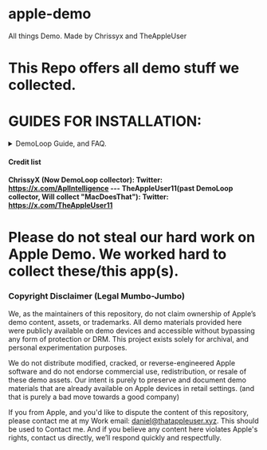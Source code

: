 # apple-demo
All things Demo. Made by Chrissyx and TheAppleUser


# This Repo offers all demo stuff we collected.

# GUIDES FOR INSTALLATION:

 <details>
## <summary>DemoLoop Guide, and FAQ.</summary>

## DemoLoop MacBook Air

### Download the "M1,M3,M4_Demo.zip from the top, and extract it.
### Once you got it open the folder and look for "com.apple.ist.DemoLoop" then, hit Command-Space, that opens spotlight and type this in '~/Library/Containers/' and hit enter. This will open the Containers folder.
### Move the "com.apple.ist.DemoLoop from the folder to the Containers folder. You can close this window now.
### Move the DemoLoop app to Applications folder and launch it.
### You'll see the DemoLoop corresponding to your Mac.

## FAQ for DemoLoop:

### Q: I don't see a Video. A: You might own an Intel Mac, or you have moved the com.apple.ist.DemoLoop folder to the wrong place. If errors further Presist open an issue.
### Q: I have an M2 MacBook Air. When is Demoloop coming or how can I run the other demoloops? Just rename the one you'd like to "M2_Air"
### Q: Can I get the one that says: Mac Does That, super long battery life etc. A: Yes, you can. It's available in more languages too! It's available in: Czech, Hungarian, Polish, Roman, Vietnamese, and English. To install these, follow these instructions: Go to the preferred Language folder inside com.apple.ist.DemoLoop/Data/Library/Application Support/: Czech = CZE, Hungarian = HUN, Polish = POL, Roman = ROU, Vietnamese = VNM, and English= WW. For example, go to the WW folder, and there, choose any of the qualities, I chose 2560x1664 for best quality on my Display, though if you have a bigger monitor choose the highest quality. Rename the .mov file to your corresponding Mac model so If you have an M1 Macbook air then rename it to: 'M1_Air.mov'. Then copy that video, back out from the whatever language folder you opened, then, paste it into somewhere else THEN the com.apple.ist.demoloop folder. Now, copy the existing corresponding video you have and paste it into somewhere safe. Now move the language corresponding one into "com.apple.ist.DemoLoop/Data/Library/Application Support/" and now, Run DemoLoop and it should work.

## Any Other Question? Open an Issue.

 </details>

#### Credit list

#### ChrissyX (Now DemoLoop collector): Twitter: https://x.com/AplIntelligence --- TheAppleUser11(past DemoLoop collector, Will collect "MacDoesThat"): Twitter: https://x.com/TheAppleUser11

# Please do not steal our hard work on Apple Demo. We worked hard to collect these/this app(s).

### Copyright Disclaimer (Legal Mumbo-Jumbo)
We, as the maintainers of this repository, do not claim ownership of Apple’s demo content, assets, or trademarks. All demo materials provided here were publicly available on demo devices and accessible without bypassing any form of protection or DRM. This project exists solely for archival, and personal experimentation purposes.

We do not distribute modified, cracked, or reverse-engineered Apple software and do not endorse commercial use, redistribution, or resale of these demo assets. Our intent is purely to preserve and document demo materials that are already available on Apple devices in retail settings. (and that is purely a bad move towards a good company)

If you from Apple, and you'd like to dispute the content of this repository, please contact me at my Work email: daniel@thatappleuser.xyz. This should be used to Contact me. And if you believe any content here violates Apple's rights, contact us directly, we’ll respond quickly and respectfully.

